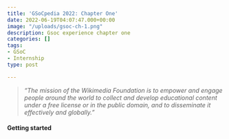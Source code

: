 ```yaml
---
title: 'GSoCpedia 2022: Chapter One'
date: 2022-06-19T04:07:47.000+00:00
image: "/uploads/gsoc-ch-1.png"
description: Gsoc experience chapter one
categories: []
tags:
- GSoC
- Internship
type: post

---
```

> _“The mission of the Wikimedia Foundation is to empower and engage people around the world to collect and develop educational content under a free license or in the public domain, and to disseminate it effectively and globally.”_

#### Getting started